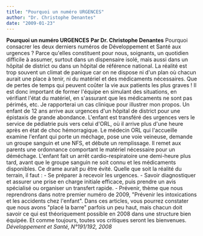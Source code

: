 ```yaml
---
title: "Pourquoi un numéro URGENCES"
author: "Dr. Christophe Denantes"
date: "2009-01-23"
---
```


**Pourquoi un numéro URGENCES** **Par Dr. Christophe Denantes** Pourquoi consacrer les deux derniers numéros de Développement et Santé aux urgences ? Parce qu'elles constituent pour nous, soignants, un quotidien difficile à assumer, surtout dans un dispensaire isolé, mais aussi dans un hôpital de district ou dans un hôpital de référence national. La réalité est trop souvent un climat de panique car on ne dispose ni d'un plan où chacun aurait une place à tenir, ni du matériel et des médicaments néces­saires. Que de pertes de temps qui peuvent coûter la vie aux patients les plus graves ! Il est donc important de former l'équipe en simulant des situations, en vérifiant l'état du matériel, en s'assurant que les médicaments ne sont pas périmés, etc. Je rapporterai un cas clinique pour illustrer mon propos. Un enfant de 12 ans arrive aux urgences d'un hôpital de district pour une épistaxis de grande abon­dance. L'enfant est transféré des urgences vers le service de pédiatrie puis vers celui d'ORL, où il arrive plus d'une heure après en état de choc hémorragique. Le médecin ORL qui l'accueille examine l'enfant qui porte un méchage, pose une voie veineuse, demande un groupe sanguin et une NFS, et débute un remplissage. Il remet aux parents une ordonnance comportant le matériel nécessaire pour un déméchage. L'enfant fait un arrêt cardio-respiratoire une demi-heure plus tard, avant que le groupe sanguin ne soit connu et les médicaments disponibles. Ce drame aurait pu être évité. Quelle que soit la réalité du terrain, il faut : - Se préparer à recevoir les urgences. - Savoir diagnostiquer et assurer une prise en charge initiale efficace, puis prendre un avis spécialisé ou organiser un transfert rapide. - Prévenir, thème que nous reprendrons dans notre premier numéro de 2009, "Prévenir les intoxications et les accidents chez l'enfant". Dans ces articles, vous pourrez constater que nous avons "placé la barre" parfois un peu haut, mais chacun doit savoir ce qui est théoriquement possible en 2008 dans une structure bien équipée. Et comme toujours, toutes vos critiques seront les bienvenues. _Développement et Santé, N°191/192, 2008_